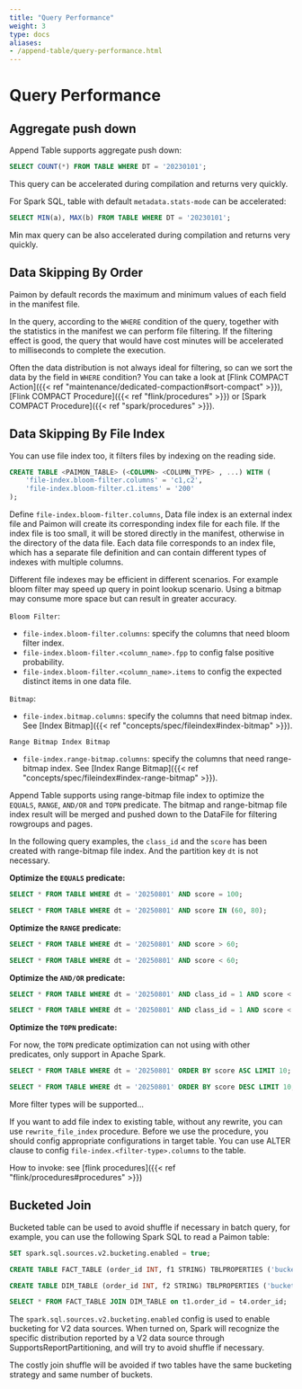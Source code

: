 ```yaml
---
title: "Query Performance"
weight: 3
type: docs
aliases:
- /append-table/query-performance.html
---
```

<!--
Licensed to the Apache Software Foundation (ASF) under one
or more contributor license agreements.  See the NOTICE file
distributed with this work for additional information
regarding copyright ownership.  The ASF licenses this file
to you under the Apache License, Version 2.0 (the
"License"); you may not use this file except in compliance
with the License.  You may obtain a copy of the License at

  http://www.apache.org/licenses/LICENSE-2.0

Unless required by applicable law or agreed to in writing,
software distributed under the License is distributed on an
"AS IS" BASIS, WITHOUT WARRANTIES OR CONDITIONS OF ANY
KIND, either express or implied.  See the License for the
specific language governing permissions and limitations
under the License.
-->

# Query Performance

## Aggregate push down

Append Table supports aggregate push down:

```sql
SELECT COUNT(*) FROM TABLE WHERE DT = '20230101';
```

This query can be accelerated during compilation and returns very quickly.

For Spark SQL, table with default `metadata.stats-mode` can be accelerated:

```sql
SELECT MIN(a), MAX(b) FROM TABLE WHERE DT = '20230101';
```

Min max query can be also accelerated during compilation and returns very quickly.

## Data Skipping By Order

Paimon by default records the maximum and minimum values of each field in the manifest file.

In the query, according to the `WHERE` condition of the query, together with the statistics in the manifest we can
perform file filtering. If the filtering effect is good, the query that would have cost minutes will be accelerated to
milliseconds to complete the execution.

Often the data distribution is not always ideal for filtering, so can we sort the data by the field in `WHERE` condition?
You can take a look at [Flink COMPACT Action]({{< ref "maintenance/dedicated-compaction#sort-compact" >}}),
[Flink COMPACT Procedure]({{< ref "flink/procedures" >}}) or [Spark COMPACT Procedure]({{< ref "spark/procedures" >}}).

## Data Skipping By File Index

You can use file index too, it filters files by indexing on the reading side.

```sql
CREATE TABLE <PAIMON_TABLE> (<COLUMN> <COLUMN_TYPE> , ...) WITH (
    'file-index.bloom-filter.columns' = 'c1,c2',
    'file-index.bloom-filter.c1.items' = '200'
);
```

Define `file-index.bloom-filter.columns`, Data file index is an external index file and Paimon will create its
corresponding index file for each file. If the index file is too small, it will be stored directly in the manifest,
otherwise in the directory of the data file. Each data file corresponds to an index file, which has a separate file
definition and can contain different types of indexes with multiple columns.

Different file indexes may be efficient in different scenarios. For example bloom filter may speed up query in point lookup
scenario. Using a bitmap may consume more space but can result in greater accuracy.

`Bloom Filter`:
* `file-index.bloom-filter.columns`: specify the columns that need bloom filter index.
* `file-index.bloom-filter.<column_name>.fpp` to config false positive probability.
* `file-index.bloom-filter.<column_name>.items` to config the expected distinct items in one data file.

`Bitmap`:
* `file-index.bitmap.columns`: specify the columns that need bitmap index. See [Index Bitmap]({{< ref "concepts/spec/fileindex#index-bitmap" >}}).

`Range Bitmap Index Bitmap`
* `file-index.range-bitmap.columns`: specify the columns that need range-bitmap index. See [Index Range Bitmap]({{< ref "concepts/spec/fileindex#index-range-bitmap" >}}).


Append Table supports using range-bitmap file index to optimize the `EQUALS`, `RANGE`, `AND/OR` and `TOPN` predicate. The bitmap and range-bitmap file index result will be merged and pushed down to the DataFile for filtering rowgroups and pages.

In the following query examples, the `class_id` and the `score` has been created with range-bitmap file index. And the partition key `dt` is not necessary.

**Optimize the `EQUALS` predicate:**
```sql
SELECT * FROM TABLE WHERE dt = '20250801' AND score = 100;

SELECT * FROM TABLE WHERE dt = '20250801' AND score IN (60, 80);
```

**Optimize the `RANGE` predicate:**
```sql
SELECT * FROM TABLE WHERE dt = '20250801' AND score > 60;

SELECT * FROM TABLE WHERE dt = '20250801' AND score < 60;
```

**Optimize the `AND/OR` predicate:**
```sql
SELECT * FROM TABLE WHERE dt = '20250801' AND class_id = 1 AND score < 60;

SELECT * FROM TABLE WHERE dt = '20250801' AND class_id = 1 AND score < 60 OR score > 80;
```

**Optimize the `TOPN` predicate:**

For now, the `TOPN` predicate optimization can not using with other predicates, only support in Apache Spark.
```sql
SELECT * FROM TABLE WHERE dt = '20250801' ORDER BY score ASC LIMIT 10;

SELECT * FROM TABLE WHERE dt = '20250801' ORDER BY score DESC LIMIT 10;
```

More filter types will be supported...

If you want to add file index to existing table, without any rewrite, you can use `rewrite_file_index` procedure. Before
we use the procedure, you should config appropriate configurations in target table. You can use ALTER clause to config
`file-index.<filter-type>.columns` to the table.

How to invoke: see [flink procedures]({{< ref "flink/procedures#procedures" >}}) 

## Bucketed Join

Bucketed table can be used to avoid shuffle if necessary in batch query, for example, you can use the following Spark
SQL to read a Paimon table:

```sql
SET spark.sql.sources.v2.bucketing.enabled = true;

CREATE TABLE FACT_TABLE (order_id INT, f1 STRING) TBLPROPERTIES ('bucket'='10', 'bucket-key' = 'order_id');

CREATE TABLE DIM_TABLE (order_id INT, f2 STRING) TBLPROPERTIES ('bucket'='10', 'primary-key' = 'order_id');

SELECT * FROM FACT_TABLE JOIN DIM_TABLE on t1.order_id = t4.order_id;
```

The `spark.sql.sources.v2.bucketing.enabled` config is used to enable bucketing for V2 data sources. When turned on,
Spark will recognize the specific distribution reported by a V2 data source through SupportsReportPartitioning, and
will try to avoid shuffle if necessary.

The costly join shuffle will be avoided if two tables have the same bucketing strategy and same number of buckets.

